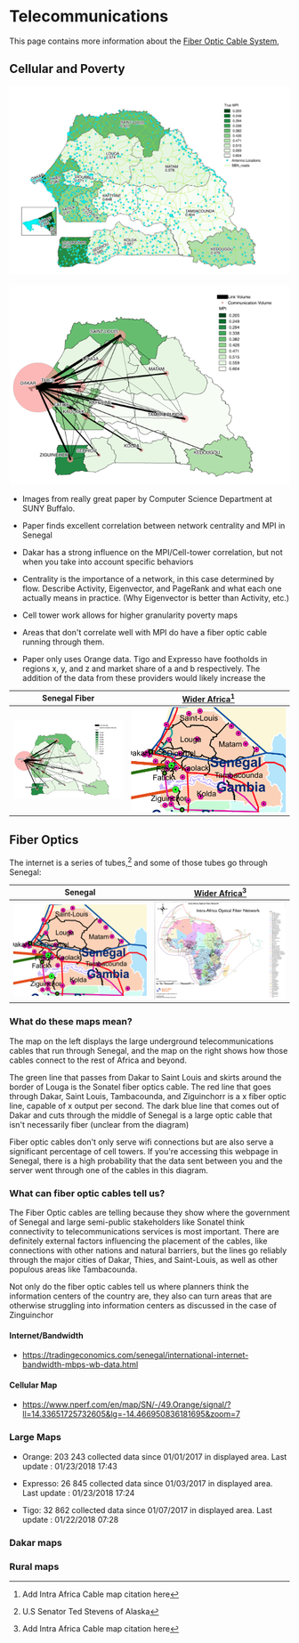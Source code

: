 # Telecommunications

This page contains more information about the [Fiber Optic Cable System](#fiber-optics), 

## Cellular and Poverty
![Senegal Cell Towers](./Resources/Telecom/Telecom_Maps/Cell_Towers_Senegal.png)

![Cell Towers and Poverty](./Resources/Telecom/Telecom_Maps/Poverty_and_Cell_Towers.png)


- Images from really great paper by Computer Science Department at SUNY Buffalo.

- Paper finds excellent correlation between network centrality and MPI in Senegal

- Dakar has a strong influence on the MPI/Cell-tower correlation, but not when you take into account specific behaviors

- Centrality is the importance of a network, in this case determined by flow. Describe Activity, Eigenvector, and PageRank and what each one actually means in practice. (Why Eigenvector is better than Activity, etc.)

- Cell tower work allows for higher granularity poverty maps

- Areas that don't correlate well with MPI do have a fiber optic cable running through them.

- Paper only uses Orange data. Tigo and Expresso have footholds in regions x, y, and z and market share of a and b respectively. The addition of the data from these providers would likely increase the

| Senegal Fiber | [Wider Africa]()[^2] |
|--|--|
| ![Cell Towers and Poverty](./Resources/Telecom/Telecom_Maps/Poverty_and_Cell_Towers.png) | ![Senegal Telecom Cable Map](./Resources/Telecom/Telecom_Maps/Senegal_Fiber.png) |


## Fiber Optics
The internet is a series of tubes,[^1] and some of those tubes go through Senegal:

| Senegal | [Wider Africa]()[^2] |
|--|--|
| ![Senegal Telecom Cable Map](./Resources/Telecom/Telecom_Maps/Senegal_Fiber.png) | ![Intra-Africa Optical Fiber Network](./Resources/Telecom/Telecom_Maps/Africa_Fiber.png) |

### What do these maps mean?

The map on the left displays the large underground telecommunications cables that run through Senegal, and the map on the right shows how those cables connect to the rest of Africa and beyond.

The green line that passes from Dakar to Saint Louis and skirts around the border of Louga is the Sonatel fiber optics cable. The red line that goes through Dakar, Saint Louis, Tambacounda, and Ziguinchorr is a x fiber optic line, capable of x output per second.
The dark blue line that comes out of Dakar and cuts through the middle of Senegal is a large optic cable that isn't necessarily fiber (unclear from the diagram)

Fiber optic cables don't only serve wifi connections but are also serve a significant percentage of cell towers. If you're accessing this webpage in Senegal, there is a high probability that the data sent between you and the server went through one of the cables in this diagram.

### What can fiber optic cables tell us?
The Fiber Optic cables are telling because they show where the government of Senegal and large semi-public stakeholders like Sonatel think connectivity to telecommunications services is most important. There are definitely external factors influencing the placement of the cables, like connections with other nations and natural barriers, but the lines go reliably through the major cities of Dakar, Thies, and Saint-Louis, as well as other populous areas like Tambacounda.

Not only do the fiber optic cables tell us where planners think the information centers of the country are, they also can turn areas that are otherwise struggling into information centers as discussed in the case of Zinguinchor



#### Internet/Bandwidth

- https://tradingeconomics.com/senegal/international-internet-bandwidth-mbps-wb-data.html

#### Cellular Map

- https://www.nperf.com/en/map/SN/-/49.Orange/signal/?ll=14.33651725732605&lg=-14.466950836181695&zoom=7


### Large Maps

- Orange: 203 243 collected data since 01/01/2017 in displayed area.
Last update : 01/23/2018 17:43

- Expresso: 26 845 collected data since 01/03/2017 in displayed area.
Last update : 01/23/2018 17:24

- Tigo: 32 862 collected data since 01/07/2017 in displayed area.
Last update : 01/22/2018 07:28

### Dakar maps

### Rural maps

[^1]: U.S Senator Ted Stevens of Alaska
[^2]: Add Intra Africa Cable map citation here
